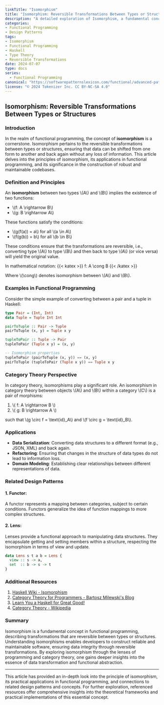 ```yaml
---
linkTitle: "Isomorphism"
title: "Isomorphism: Reversible Transformations Between Types or Structures"
description: "A detailed exploration of Isomorphism, a fundamental concept in functional programming describing the reversible transformations between types or structures."
categories:
- Functional Programming
- Design Patterns
tags:
- Isomorphism
- Functional Programming
- Haskell
- Type Theory
- Reversible Transformations
date: 2024-07-07
type: docs
series:
  - Functional Programming
canonical: "https://softwarepatternslexicon.com/functional/advanced-patterns/functional-abstractions/isomorphism"
license: "© 2024 Tokenizer Inc. CC BY-NC-SA 4.0"
---
```


## Isomorphism: Reversible Transformations Between Types or Structures

### Introduction

In the realm of functional programming, the concept of **isomorphism** is a cornerstone. Isomorphism pertains to the reversible transformations between types or structures, ensuring that data can be shifted from one form to another and back again without any loss of information. This article delves into the principles of isomorphism, its applications in functional programming, and its significance in the construction of robust and maintainable codebases.

### Definition and Principles

An **isomorphism** between two types \\(A\\) and \\(B\\) implies the existence of two functions:
- \\(f: A \rightarrow B\\)
- \\(g: B \rightarrow A\\)

These functions satisfy the conditions:
- \\(g(f(a)) = a\\) for all \\(a \in A\\)
- \\(f(g(b)) = b\\) for all \\(b \in B\\)

These conditions ensure that the transformations are reversible, i.e., converting type \\(A\\) to type \\(B\\) and then back to type \\(A\\) (or vice versa) will yield the original value.

In mathematical notation:
{{< katex >}} f: A \cong B {{< /katex >}}

Where \\(\cong\\) denotes isomorphism between \\(A\\) and \\(B\\).

### Examples in Functional Programming

Consider the simple example of converting between a pair and a tuple in Haskell:

```haskell
type Pair = (Int, Int)
data Tuple = Tuple Int Int

pairToTuple :: Pair -> Tuple
pairToTuple (x, y) = Tuple x y

tupleToPair :: Tuple -> Pair
tupleToPair (Tuple x y) = (x, y)

-- Isomorphism properties
tupleToPair (pairToTuple (x, y)) == (x, y)
pairToTuple (tupleToPair (Tuple x y)) == Tuple x y
```

### Category Theory Perspective

In category theory, isomorphisms play a significant role. An isomorphism in category theory between objects \\(A\\) and \\(B\\) within a category \\(C\\) is a pair of morphisms:

1. \\( f: A \rightarrow B \\)
2. \\( g: B \rightarrow A \\)

such that \\(g \circ f = \text{id}_A\\) and \\(f \circ g = \text{id}_B\\).

### Applications

- **Data Serialization**: Converting data structures to a different format (e.g., JSON, XML) and back again.
- **Refactoring**: Ensuring that changes in the structure of data types do not lead to information loss.
- **Domain Modeling**: Establishing clear relationships between different representations of data.

### Related Design Patterns

#### 1. **Functor**:
A functor represents a mapping between categories, subject to certain conditions. Functors generalize the idea of function mappings to more complex structures.

#### 2. **Lens**:
Lenses provide a functional approach to manipulating data structures. They encapsulate getting and setting members within a structure, respecting the isomorphism in terms of view and update.

```haskell
data Lens s t a b = Lens {
  view :: s -> a,
  set  :: b -> s -> t
}
```

### Additional Resources

1. [Haskell Wiki - Isomorphism](https://wiki.haskell.org/Isomorphism)
2. [Category Theory for Programmers - Bartosz Milewski's Blog](https://bartoszmilewski.com/category/category-theory/)
3. [Learn You a Haskell for Great Good!](http://learnyouahaskell.com/)
4. [Category Theory - Wikipedia](https://en.wikipedia.org/wiki/Category_theory)

### Summary

Isomorphism is a fundamental concept in functional programming, describing transformations that are reversible between types or structures. Understanding isomorphisms enables developers to construct reliable and maintainable software, ensuring data integrity through reversible transformations. By exploring isomorphism through the lenses of programming and category theory, one gains deeper insights into the essence of data transformation and functional abstraction.

---

This article has provided an in-depth look into the principle of isomorphism, its practical applications in functional programming, and connections to related design patterns and concepts. For further exploration, referenced resources offer comprehensive insights into the theoretical frameworks and practical implementations of this essential concept.
